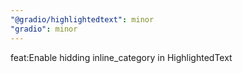 ```yaml
---
"@gradio/highlightedtext": minor
"gradio": minor
---
```


feat:Enable hidding inline_category in HighlightedText
